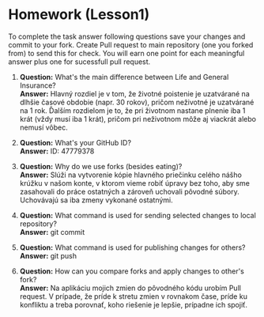 # Homework (Lesson1)
To complete the task answer following questions save your changes and commit to your fork. Create Pull request to main repository (one you forked from) to send this for check. You will earn one point for each meaningful answer plus one for sucessfull pull request.

1. **Question:** What's the main difference between Life and General Insurance?  
   **Answer:** Hlavný rozdiel je v tom, že životné poistenie je uzatvárané na dlhšie časové obdobie (napr. 30 rokov), pričom neživotné je uzatvárané na 1 rok. Ďalším rozdielom je to, že pri životnom nastane plnenie iba 1 krát (vždy musí iba 1 krát), pričom pri neživotnom môže aj viackrát alebo nemusí vôbec. 

2. **Question:** What's your GitHub ID?  
   **Answer:** ID: 47779378

3. **Question:** Why do we use forks (besides eating)?  
   **Answer:** Slúži na vytvorenie kópie hlavného priečinku celého nášho krúžku v našom konte, v ktorom vieme robiť úpravy bez toho, aby sme zasahovali do práce ostatných a zároveň uchovali pôvodné súbory. Uchovávajú sa iba zmeny vykonané ostatnými. 

4. **Question:** What command is used for sending selected changes to local repository?  
   **Answer:** git commit

5. **Question:** What command is used for publishing changes for others?  
   **Answer:** git push

6. **Question:** How can you compare forks and apply changes to other's fork?  
   **Answer:** Na aplikáciu mojich zmien do pôvodného kódu urobím Pull request. V prípade, že príde k stretu zmien v rovnakom čase, príde ku konfliktu a treba porovnať, koho riešenie je lepšie, prípadne ich spojiť.  
